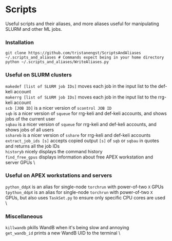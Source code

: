 # Scripts
Useful scripts and their aliases, and more aliases useful for manipulating SLURM and other ML jobs.

### Installation
```
git clone https://github.com/tristanengst/ScriptsAndAliases ~/.scripts_and_aliases # Commands expect being in your home directory
python ~/.scripts_and_aliases/WriteAliases.py
```

### Useful on SLURM clusters
`makedef [list of SLURM job IDs]` moves each job in the input list to the def-keli account \
`makerrg [list of SLURM job IDs]` moves each job in the input list to the rrg-keli account \
`scb [JOB ID]` is a nicer version of `scontrol JOB ID`  \
`sqb` is a nicer version of `squeue` for rrg-keli and def-keli accounts, and shows jobs of the current user  \
`sqbau` is a nicer version of `squeue` for rrg-keli and def-keli accounts, and shows jobs of all users \
`sshareb` is a nicer version of `sshare` for rrg-keli and def-keli accounts \
`extract_job_ids [s]` accepts copied output `[s]` of `sqb` or `sqbau` in quotes and returns all the job IDs \
`historyb` nicely displays the command history \
`find_free_gpus` displays information about free APEX workstation and server GPUs \

### Useful on APEX workstations and servers
`python_ddpX` is an alias for single-node `torchrun` with power-of-two `X` GPUs \
`tpython_ddpX` is an alias for single-node `torchrun` with power-of-two `X` GPUs, but also uses `TaskSet.py` to ensure only specific CPU cores are used \

### Miscellaneous
`killwandb` pkills WandB when it's being slow and annoying \
`get_wandb_id` prints a new WandB UID to the terminal \
